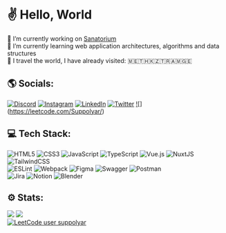 # ✌️ Hello, World
🔭 I’m currently working on [Sanatorium](https://sanatorium-is.ru/)  
🌱 I’m currently learning web application architectures, algorithms and data structures  
🚞 I travel the world, I have already visited: 🇲🇪🇹🇭🇰🇿🇹🇷🇦🇲🇬🇪


## 🌎 Socials:
[![Discord](https://img.shields.io/badge/Discord-%237289DA.svg?logo=discord&logoColor=white)](https://discord.gg/suppolyar#1964)
[![Instagram](https://img.shields.io/badge/Instagram-%23E4405F.svg?logo=Instagram&logoColor=white)](https://instagram.com/suppolyar)
[![LinkedIn](https://img.shields.io/badge/LinkedIn-%230077B5.svg?logo=linkedin&logoColor=white)](https://linkedin.com/in/suppolyar)
[![Twitter](https://img.shields.io/badge/Twitter-%231DA1F2.svg?logo=Twitter&logoColor=white)](https://twitter.com/suppolyar) 
[![]]()(https://leetcode.com/Suppolyar/)

## 💻 Tech Stack:
![HTML5](https://img.shields.io/badge/html5-%23E34F26.svg?style=flat&logo=html5&logoColor=white) 
![CSS3](https://img.shields.io/badge/css3-%231572B6.svg?style=flat&logo=css3&logoColor=white) 
![JavaScript](https://img.shields.io/badge/javascript-%23323330.svg?style=flat&logo=javascript&logoColor=%23F7DF1E) 
![TypeScript](https://img.shields.io/badge/typescript-%23007ACC.svg?style=flat&logo=typescript&logoColor=white) 
![Vue.js](https://img.shields.io/badge/vuejs-%2335495e.svg?style=flat&logo=vuedotjs&logoColor=%234FC08D) 
![NuxtJS](https://img.shields.io/badge/Nuxt-black?style=flat&logo=nuxt.js&logoColor=white) 
![TailwindCSS](https://img.shields.io/badge/tailwindcss-%2338B2AC.svg?style=flat&logo=tailwind-css&logoColor=white) 
<br>
![ESLint](https://img.shields.io/badge/ESLint-4B3263?style=flat&logo=eslint&logoColor=white) 
![Webpack](https://img.shields.io/badge/webpack-%238DD6F9.svg?style=flat&logo=webpack&logoColor=black) 
![Figma](https://img.shields.io/badge/figma-%23F24E1E.svg?style=flat&logo=figma&logoColor=white) 
![Swagger](https://img.shields.io/badge/-Swagger-%23Clojure?style=flat&logo=swagger&logoColor=white) 
![Postman](https://img.shields.io/badge/Postman-FF6C37?style=flat&logo=postman&logoColor=white) 
<br>
![Jira](https://img.shields.io/badge/jira-%230A0FFF.svg?style=flat&logo=jira&logoColor=white) 
![Notion](https://img.shields.io/badge/Notion-%23000000.svg?style=flat&logo=notion&logoColor=white)
![Blender](https://img.shields.io/badge/blender-%23F5792A.svg?style=flat&logo=blender&logoColor=white) 

## ⚙️ Stats:
![](https://github-readme-streak-stats.herokuapp.com/?user=suppolyar&theme=vue&hide_border=true)
![](https://github-readme-stats.vercel.app/api/top-langs/?username=suppolyar&theme=vue&hide_border=true&include_all_commits=true&count_private=true&layout=compact)
<br>
[![LeetCode user suppolyar](https://img.shields.io/badge/dynamic/json?style=for-the-badge&labelColor=black&color=%23ffa116&label=Solved&query=solvedOverTotal&url=https%3A%2F%2Fleetcode-badge.vercel.app%2Fapi%2Fusers%2Fsuppolyar&logo=leetcode&logoColor=yellow)](https://leetcode.com/suppolyar/)
